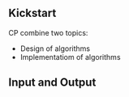 ## Kickstart

CP combine two topics:

<ul>
    <li> Design of algorithms </li>
    <li> Implementatiom of algorithms </li>
</ul>

## Input and Output

